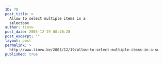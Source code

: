 ```yaml
---
ID: 78
post_title: >
  Allow to select multiple items in a
  selectbox
author: timvw
post_date: 2003-12-19 00:40:28
post_excerpt: ""
layout: post
permalink: >
  http://www.timvw.be/2003/12/19/allow-to-select-multiple-items-in-a-selectbox/
published: true
---
```

<code src="php/select-multiple.txt" lang="php"/>